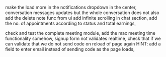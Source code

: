 make the load more in the notifications dropdown in the center,
conversation messages updates but the whole conversation does not
also add the delete note func from ui
add infinite scrolling in chat section,
add the no. of appointments according to status and total earnings,

check and test the complete meeting module,
add the max meeting time functionality somehow,
signup form not validates realtime,
check that if we can validate that we do not send code on reload of page again HINT: add a field to enter email instead of sending code as the page loads,
